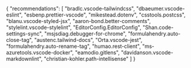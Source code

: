 {
  "recommendations": [
    "bradlc.vscode-tailwindcss",
    "dbaeumer.vscode-eslint",
    "esbenp.prettier-vscode",
    "mikestead.dotenv",
    "csstools.postcss",
    "blanu.vscode-styled-jsx",
    "aaron-bond.better-comments",
    "stylelint.vscode-stylelint",
    "EditorConfig.EditorConfig",
    "Shan.code-settings-sync",
    "msjsdiag.debugger-for-chrome",
    "formulahendry.auto-close-tag",
    "austenc.tailwind-docs",
    "Orta.vscode-jest",
    "formulahendry.auto-rename-tag",
    "humao.rest-client",
    "ms-azuretools.vscode-docker",
    "eamodio.gitlens",
    "davidanson.vscode-markdownlint",
    "christian-kohler.path-intellisense"
  ]
}
